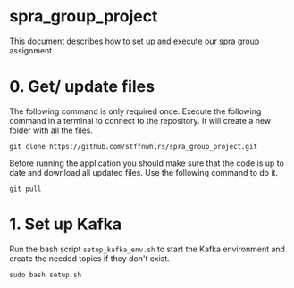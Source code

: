 # spra_group_project
This document describes how to set up and execute our spra group assignment.

# 0. Get/ update files

The following command is only required once. Execute the following command in a terminal to connect to the repository. It will create a new folder with all the files.
```shell
git clone https://github.com/stffnwhlrs/spra_group_project.git
```

Before running the application you should make sure that the code is up to date and download all updated files. Use the following command to do it.
```shell 
git pull 
```

# 1. Set up Kafka
Run the bash script `setup_kafka_env.sh` to start the Kafka environment and create the needed topics if they don't exist.
```shell
sudo bash setup.sh
```